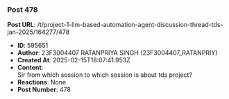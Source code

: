 ### Post 478
**Post URL**: /t/project-1-llm-based-automation-agent-discussion-thread-tds-jan-2025/164277/478
- **ID**: 595651
- **Author**: 23F3004407 RATANPRIYA SINGH (23F3004407_RATANPRIY)
- **Created At**: 2025-02-15T18:07:41.953Z
- **Content**:  
  Sir from which session to which session is about tds project?
- **Reactions**: None
- **Post Number**: 478

